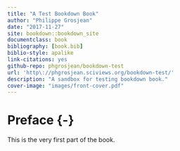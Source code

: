 ```yaml
--- 
title: "A Test Bookdown Book"
author: "Philippe Grosjean"
date: "2017-11-27"
site: bookdown::bookdown_site
documentclass: book
bibliography: [book.bib]
biblio-style: apalike
link-citations: yes
github-repo: phgrosjean/bookdown-test
url: 'http\://phgrosjean.sciviews.org/bookdown-test/'
description: "A sandbox for testing bookdown book."
cover-image: "images/front-cover.pdf"
---
```


# Preface {-}

This is the very first part of the book.
